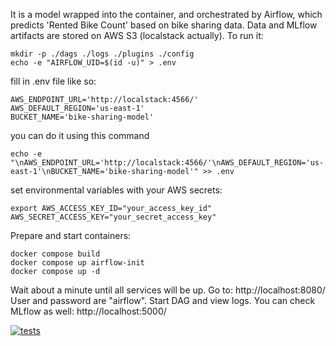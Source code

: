 It is a model wrapped into the container, and orchestrated by Airflow, which predicts 'Rented Bike Count' based on bike sharing​ data. Data and MLflow artifacts are stored on AWS S3 (localstack actually).
To run it:
```
mkdir -p ./dags ./logs ./plugins ./config
echo -e "AIRFLOW_UID=$(id -u)" > .env
```
fill in .env file like so:
```
AWS_ENDPOINT_URL='http://localstack:4566/'
AWS_DEFAULT_REGION='us-east-1'
BUCKET_NAME='bike-sharing-model'
```
you can do it using this command
```
echo -e "\nAWS_ENDPOINT_URL='http://localstack:4566/'\nAWS_DEFAULT_REGION='us-east-1'\nBUCKET_NAME='bike-sharing-model'" >> .env
```
set environmental variables with your AWS secrets:
```
export AWS_ACCESS_KEY_ID="your_access_key_id" AWS_SECRET_ACCESS_KEY="your_secret_access_key"
```

Prepare and start containers:

```
docker compose build
docker compose up airflow-init
docker compose up -d
```
Wait about a minute until all services will be up. Go to:
http://localhost:8080/ 
User and password are "airflow". Start DAG and view logs.
You can check MLflow as well: http://localhost:5000/

[![tests](https://github.com/gsenseless/mlOps_bikesharing/actions/workflows/CI.yml/badge.svg)](https://github.com/gsenseless/mlOps_bikesharing/actions/workflows/CI.yml)
